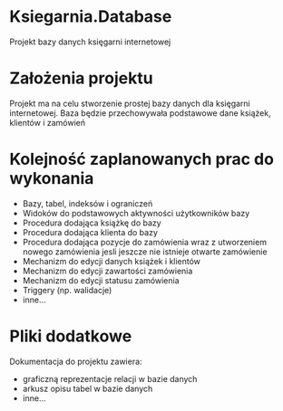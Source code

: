 # Ksiegarnia.Database
Projekt bazy danych księgarni internetowej

# Założenia projektu
Projekt ma na celu stworzenie prostej bazy danych dla księgarni internetowej.
Baza będzie przechowywała podstawowe dane książek, klientów i zamówień

# Kolejność zaplanowanych prac do wykonania
- Bazy, tabel, indeksów i ograniczeń
- Widoków do podstawowych aktywności użytkowników bazy
- Procedura dodająca książkę do bazy
- Procedura dodająca klienta do bazy
- Procedura dodająca pozycje do zamówienia wraz z utworzeniem nowego zamówienia jesli jeszcze nie istnieje otwarte zamówienie
- Mechanizm do edycji danych książek i klientów
- Mechanizm do edycji zawartości zamówienia
- Mechanizm do edycji statusu zamówienia
- Triggery (np. walidacje)
- inne...

# Pliki dodatkowe
Dokumentacja do projektu zawiera:
- graficzną reprezentacje relacji w bazie danych
- arkusz opisu tabel w bazie danych
- inne...
